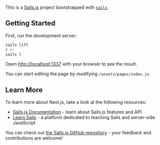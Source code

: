 This is a [Sails.js](https://sailsjs.com/) project bootstrapped with [`sails`](https://github.com/sailscastshq/create-sails-app).

## Getting Started

First, run the development server:

```bash
sails lift
# or
sails l
```

Open [http://localhost:1337](http://localhost:1337) with your browser to see the result.

You can start editing the page by modifying `/assets/pages/index.js`.

## Learn More

To learn more about Next.js, take a look at the following resources:

- [Sails.js Documentation](https://sailsjs.com/whats-that) - learn about Sails.js features and API.
- [Learn Sails](https://sailscasts.com) - a platform dedicated to teaching Sails and server-side JavaScript

You can check out [the Sails.js GitHub repository](https://github.com/sailshq/sails/) - your feedback and contributions are welcome!
